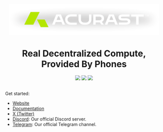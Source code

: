 <p align="center">
  <a href="https://www.acurast.com">
    <picture>
    <img alt="acurast logo" src="https://github.com/Acurast/.github/blob/main/assets/acurast.png" width="auto" height="100">
    </picture>
  </a>
</p>

<h1 align="center">Real Decentralized Compute, Provided By Phones</h1>

<p align="center">
  <a href="https://x.com/@acurast"><img src="https://img.shields.io/badge/Acurast-000?color=c0e700&style=plastic&logo=x&logoColor=white&label=Twitter"></a>
  <a href="https://discord.com/invite/wqgC6b6aKe"><img src="https://img.shields.io/discord/971297576651472916?color=c0e700&style=plastic&label=Discord&logo=discord&logoColor=white"></a>
  <a href="https://t.me/acurastnetwork"><img src="https://img.shields.io/badge/Acurast-c0e700?style=plastic&label=Telegram&logo=telegram&logoColor=white"></a>
<br></br> 
</p>

Get started:

- <a href="https://acurast.com">Website</a>
- <a href="https://docs.acurast.com">Documentation</a>
- <a href="https://x.com/@acurast">X (Twitter)</a>
- <a href="https://discord.com/invite/acurast">Discord</a>: Our official Discord server.
- <a href="https://t.me/acurastnetwork">Telegram</a>: Our official Telegram channel.

